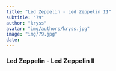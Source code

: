 ```yaml
---
title: "Led Zeppelin - Led Zeppelin II"
subtitle: "79"
author: "kryss"
avatar: "img/authors/kryss.jpg"
image: "img/79.jpg"
date:
---
```


### Led Zeppelin - Led Zeppelin II
